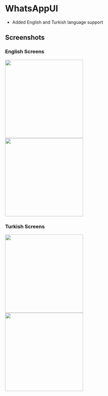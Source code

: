 # WhatsAppUI
- Added English and Turkish language support


## Screenshots

### English Screens
<p float="left">
<img src="https://user-images.githubusercontent.com/98055405/212351018-53ab81a0-90f2-49ff-afd4-24fddb57de7c.png" width="255"/>
<img src="https://user-images.githubusercontent.com/98055405/212351021-331e0dfb-0da4-4493-82b3-10d707d7391b.png" width="255"/>
</p>

### Turkish Screens
<p float="left">
<img src="https://user-images.githubusercontent.com/98055405/212352083-d70245a6-f425-4005-b772-2c89ad02c5e2.png" width="255"/>
<img src="https://user-images.githubusercontent.com/98055405/212352090-e348233d-9b57-4533-9fde-3d3d2f7a430c.png" width="255"/>
</p>

